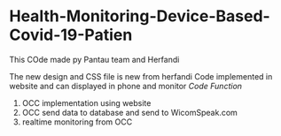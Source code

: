 # Health-Monitoring-Device-Based-Covid-19-Patien
This COde made py Pantau team and Herfandi

The new design and CSS file is new from herfandi
Code implemented in website and can displayed in phone and monitor
*Code Function*
1. OCC implementation using website
2. OCC send data to database and send to WicomSpeak.com
3. realtime monitoring from OCC 
